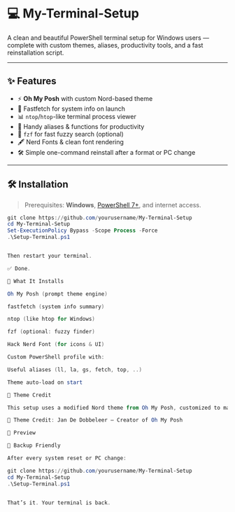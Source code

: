 # 💻 My-Terminal-Setup

A clean and beautiful PowerShell terminal setup for Windows users — complete with custom themes, aliases, productivity tools, and a fast reinstallation script.

---

## ✨ Features

- ⚡ **Oh My Posh** with custom Nord-based theme
- 💾 Fastfetch for system info on launch
- 📊 `ntop`/`htop`-like terminal process viewer
- 🧠 Handy aliases & functions for productivity
- 🔎 `fzf` for fast fuzzy search (optional)
- 🖋️ Nerd Fonts & clean font rendering
- 🛠️ Simple one-command reinstall after a format or PC change

---

## 🛠️ Installation

> Prerequisites: **Windows**, [PowerShell 7+](https://github.com/PowerShell/PowerShell), and internet access.

```powershell
git clone https://github.com/yourusername/My-Terminal-Setup
cd My-Terminal-Setup
Set-ExecutionPolicy Bypass -Scope Process -Force
.\Setup-Terminal.ps1


Then restart your terminal.

✅ Done.

🧾 What It Installs

Oh My Posh (prompt theme engine)

fastfetch (system info summary)

ntop (like htop for Windows)

fzf (optional: fuzzy finder)

Hack Nerd Font (for icons & UI)

Custom PowerShell profile with:

Useful aliases (ll, la, gs, fetch, top, ..)

Theme auto-load on start

🎨 Theme Credit

This setup uses a modified Nord theme from Oh My Posh, customized to match a clean dark aesthetic with clear powerline glyphs and icons.

👤 Theme Credit: Jan De Dobbeleer – Creator of Oh My Posh

📸 Preview

💾 Backup Friendly

After every system reset or PC change:

git clone https://github.com/yourusername/My-Terminal-Setup
cd My-Terminal-Setup
.\Setup-Terminal.ps1


That’s it. Your terminal is back.